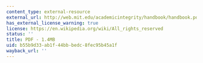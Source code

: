 ```yaml
---
content_type: external-resource
external_url: http://web.mit.edu/academicintegrity/handbook/handbook.pdf
has_external_license_warning: true
license: https://en.wikipedia.org/wiki/All_rights_reserved
status: ''
title: PDF - 1.4MB
uid: b55b9d33-ab1f-44bb-bedc-8fec95b45a1f
wayback_url: ''
---
```

